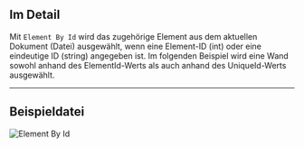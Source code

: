 ## Im Detail
Mit `Element By Id` wird das zugehörige Element aus dem aktuellen Dokument (Datei) ausgewählt, wenn eine Element-ID (int) oder eine eindeutige ID (string) angegeben ist. Im folgenden Beispiel wird eine Wand sowohl anhand des ElementId-Werts als auch anhand des UniqueId-Werts ausgewählt.
___
## Beispieldatei

![Element By Id](./DSRevitNodesUI.ElementById_img.jpg)

